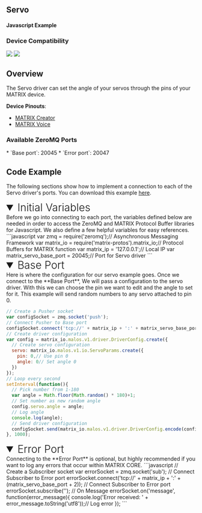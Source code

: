 <h2 style="padding-top:0">Servo</h2>
<h4 style="padding-top:0">Javascript Example</h4>

### Device Compatibility
<img class="creator-compatibility-icon" src="../../img/creator-icon.svg">
<img class="voice-compatibility-icon" src="../../img/voice-icon.svg">

## Overview

The Servo driver can set the angle of your servos through the pins of your MATRIX device.

**Device Pinouts**:

* [MATRIX Creator](/matrix-creator/resources/pinout.md)
* [MATRIX Voice](/matrix-voice/resources/pinout.md)

<h3 style="padding-top:0">Available ZeroMQ Ports</h3>
* `Base port`: 20045
* `Error port`: 20047

## Code Example
The following sections show how to implement a connection to each of the Servo driver's ports. You can download this example <a href="https://github.com/matrix-io/matrix-core-examples/blob/master/javascript/servo.js" target="_blank">here</a>.

<!-- Initial Variables -->
<details markdown="1" open>
<summary style="font-size: 1.75rem; font-weight: 300;">Initial Variables</summary>
Before we go into connecting to each port, the variables defined below are needed in order to access the ZeroMQ and MATRIX Protocol Buffer libraries for Javascript. We also define a few helpful variables for easy references.
```javascript
var zmq = require('zeromq');// Asynchronous Messaging Framework
var matrix_io = require('matrix-protos').matrix_io;// Protocol Buffers for MATRIX function
var matrix_ip = '127.0.0.1';// Local IP
var matrix_servo_base_port = 20045;// Port for Servo driver
```
</details>

<!-- Base PORT -->
<details markdown="1" open>
<summary style="font-size: 1.75rem; font-weight: 300;">Base Port</summary>
Here is where the configuration for our servo example goes. Once we connect to the **Base Port**, We will pass a configuration to the servo driver. With this we can choose the pin we want to edit and the angle to set for it. This example will send random numbers to any servo attached to pin 0.

```javascript
// Create a Pusher socket
var configSocket = zmq.socket('push');
// Connect Pusher to Base port
configSocket.connect('tcp://' + matrix_ip + ':' + matrix_servo_base_port);
// Create driver configuration
var config = matrix_io.malos.v1.driver.DriverConfig.create({
  // Create servo configuration
  servo: matrix_io.malos.v1.io.ServoParams.create({
    pin: 0,// Use pin 0
    angle: 0// Set angle 0
  })
});
// Loop every second
setInterval(function(){
  // Pick number from 1-180
  var angle = Math.floor(Math.random() * 180)+1;
  // Set number as new random angle
  config.servo.angle = angle;
  // Log angle
  console.log(angle);
  // Send driver configuration
  configSocket.send(matrix_io.malos.v1.driver.DriverConfig.encode(config).finish());
}, 1000);
```
</details>

<!-- Error PORT -->
<details markdown="1" open>
<summary style="font-size: 1.75rem; font-weight: 300;">Error Port</summary>
Connecting to the **Error Port** is optional, but highly recommended if you want to log any errors that occur within MATRIX CORE.
```javascript
// Create a Subscriber socket
var errorSocket = zmq.socket('sub');
// Connect Subscriber to Error port
errorSocket.connect('tcp://' + matrix_ip + ':' + (matrix_servo_base_port + 2));
// Connect Subscriber to Error port
errorSocket.subscribe('');
// On Message
errorSocket.on('message', function(error_message){
  console.log('Error received: ' + error_message.toString('utf8'));// Log error
});
```
</details>